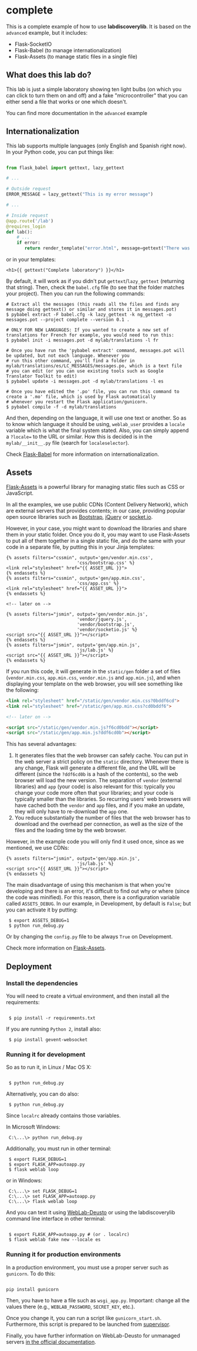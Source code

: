 # complete

This is a complete example of how to use **labdiscoverylib**. It is based on the `advanced` example, but it includes:
 * Flask-SocketIO
 * Flask-Babel (to manage internationalization)
 * Flask-Assets (to manage static files in a single file)

## What does this lab do?

This lab is just a simple laboratory showing ten light bulbs (on which you can click to turn them on and off) and a fake "microcontroller" that you can either send a file that works or one which doesn't.

You can find more documentation in the `advanced` example

## Internationalization

This lab supports multiple languages (only English and Spanish right now). In your Python code, you can put things like:

```python

from flask_babel import gettext, lazy_gettext

# ...

# Outside request
ERROR_MESSAGE = lazy_gettext("This is my error message")

# ...

# Inside request
@app.route('/lab')
@requires_login
def lab():
    # ...
    if error:
       return render_template("error.html", message=gettext("There was an error in the server"))
```

or in your templates:

```jinja
<h1>{{ gettext("Complete laboratory") }}</h1>
```

By default, it will work as if you didn't put ``gettext``/``lazy_gettext`` (returning that string). Then, check the ``babel.cfg`` file (to see that the folder matches your project). Then you can run the following commands:

```shell
# Extract all the messages (this reads all the files and finds any message doing gettext() or similar and stores it in messages.pot)
$ pybabel extract -F babel.cfg -k lazy_gettext -k ng_gettext -o messages.pot --project complete --version 0.1 .

# ONLY FOR NEW LANGUAGES: If you wanted to create a new set of translations for French for example, you would need to run this:
$ pybabel init -i messages.pot -d mylab/translations -l fr

# Once you have run the 'pybabel extract' command, messages.pot will be updated, but not each language. Whenever you
# run this other command, you'll find a folder in mylab/translations/es/LC_MESSAGES/messages.po, which is a text file
# you can edit (or you can use existing tools such as Google Translator Toolkit to edit)
$ pybabel update -i messages.pot -d mylab/translations -l es

# Once you have edited the '.po' file, you can run this command to create a '.mo' file, which is used by Flask automatically
# whenever you restart the Flask application/gunicorn.
$ pybabel compile -f -d mylab/translations
```

And then, depending on the language, it will use one text or another. So as to know which language it should be using, ``weblab_user`` provides a ``locale`` variable which is what the final system stated. Also, you can simply append a ``?locale=`` to the URL or similar. How this is decided is in the ``mylab/__init__.py`` file (search for ``localeselector``).

Check [Flask-Babel](https://pythonhosted.org/Flask-Babel/) for more information on internationalization.

## Assets

[Flask-Assets](https://flask-assets.readthedocs.io/) is a powerful library for managing static files such as CSS or JavaScript.

In all the examples, we use public CDNs (Content Delivery Network), which are external servers that provides contents; in our case, providing popular open source libraries such as [Bootstrap](http://getbootstrap.com/), [jQuery](https://jquery.com/) or [socket.io](https://socket.io/).

However, in your case, you might want to download the libraries and share them in your static folder. Once you do it, you may want to use Flask-Assets to put all of them together in a single static file, and do the same with your code in a separate file, by putting this in your Jinja templates:

```jinja
{% assets filters="cssmin", output='gen/vendor.min.css',
                           'css/bootstrap.css' %}
<link rel="stylesheet" href="{{ ASSET_URL }}">
{% endassets %}
{% assets filters="cssmin", output='gen/app.min.css',
                           'css/app.css' %}
<link rel="stylesheet" href="{{ ASSET_URL }}">
{% endassets %}

<!-- later on -->

{% assets filters="jsmin", output='gen/vendor.min.js',
                           'vendor/jquery.js',
                           'vendor/bootstrap.js',
                           'vendor/socketio.js' %}
<script src="{{ ASSET_URL }}"></script>
{% endassets %}
{% assets filters="jsmin", output='gen/app.min.js',
                           'js/lab.js' %}
<script src="{{ ASSET_URL }}"></script>
{% endassets %}
```

If you run this code, it will generate in the ``static/gen`` folder a set of files (``vendor.min.css``, ``app.min.css``, ``vendor.min.js`` and ``app.min.js``), and when displaying your template on the web browser, you will see something like the following:

```html
<link rel="stylesheet" href="/static/gen/vendor.min.css?0bddf6cd">
<link rel="stylesheet" href="/static/gen/app.min.css?cd0bddf6">

<!-- later on -->

<script src="/static/gen/vendor.min.js?f6cd0bdd"></script>
<script src="/static/gen/app.min.js?ddf6cd0b"></script>
```

This has several advantages:
 1. It generates files that the web browser can safely cache. You can put in the web server a strict policy on the ``static`` directory. Whenever there is any change, Flask will generate a different file, and the URL will be different (since the ``?ddf6cd0b`` is a hash of the contents), so the web browser will load the new version. The separation of ``vendor`` (external libraries) and ``app`` (your code) is also relevant for this: typically you change your code more often that your libraries; and your code is typically smaller than the libraries. So recurring users' web browsers will have cached both the ``vendor`` and ``app`` files, and if you make an update, they will only have to re-download the ``app`` one.
 1. You reduce substantially the number of files that the web browser has to download and the overhead per connection, as well as the size of the files and the loading time by the web browser.

However, in the example code you will only find it used once, since as we mentioned, we use CDNs:
```jinja
{% assets filters="jsmin", output='gen/app.min.js',
                           'js/lab.js' %}
<script src="{{ ASSET_URL }}"></script>
{% endassets %}
```

The main disadvantage of using this mechanism is that when you're developing and there is an error, it's difficult to find out why or where (since the code was minified). For this reason, there is a configuration variable called ``ASSETS_DEBUG``. In our example, in Development, by default is ``False``; but you can activate it by putting:

```shell
 $ export ASSETS_DEBUG=1
 $ python run_debug.py
```

Or by changing the ``config.py`` file to be always ``True`` on Development.

Check more information on [Flask-Assets](https://flask-assets.readthedocs.io/).

## Deployment

### Install the dependencies

You will need to create a virtual environment, and then install all the requirements:

```shell

 $ pip install -r requirements.txt
```

If you are running ``Python 2``, install also:

```shell
 $ pip install gevent-websocket
```

### Running it for development

So as to run it, in Linux / Mac OS X:

```shell

 $ python run_debug.py

```

Alternatively, you can do also:
```shell
 $ python run_debug.py
```

Since ``localrc`` already contains those variables.

In Microsoft Windows:
```shell
 C:\...\> python run_debug.py
```

Additionally, you must run in other terminal:
```shell
 $ export FLASK_DEBUG=1
 $ export FLASK_APP=autoapp.py
 $ flask weblab loop
```

or in Windows:

```shell
 C:\...\> set FLASK_DEBUG=1
 C:\...\> set FLASK_APP=autoapp.py
 C:\...\> flask weblab loop
```


And you can test it using [WebLab-Deusto](https://weblabdeusto.readthedocs.org) or using the labdiscoverylib command line interface in other terminal:

```shell

 $ export FLASK_APP=autoapp.py # (or . localrc)
 $ flask weblab fake new --locale es
```

### Running it for production environments

In a production environment, you must use a proper server such as `gunicorn`. To do this:

```shell

pip install gunicorn

```

Then, you have to have a file such as `wsgi_app.py`. Important: change all the values there (e.g., `WEBLAB_PASSWORD`, `SECRET_KEY`, etc.).

Once you change it, you can run a script like `gunicorn_start.sh`. Furthermore, this script is prepared to be launched from [supervisor](http://supervisord.org/).

Finally, you have further information on WebLab-Deusto for unmanaged servers [in the official documentation](http://weblabdeusto.readthedocs.io/en/latest/#remote-laboratory-development-and-management).

